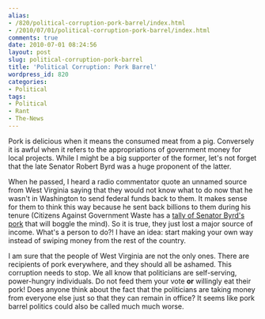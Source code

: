 ```yaml
---
alias:
- /820/political-corruption-pork-barrel/index.html
- /2010/07/01/political-corruption-pork-barrel/index.html
comments: true
date: 2010-07-01 08:24:56
layout: post
slug: political-corruption-pork-barrel
title: 'Political Corruption: Pork Barrel'
wordpress_id: 820
categories:
- Political
tags:
- Political
- Rant
- The-News
---
```


Pork is delicious when it means the consumed meat from a pig.  Conversely it is awful when it refers to the appropriations of government money for local projects.  While I might be a big supporter of the former, let's not forget that the late Senator Robert Byrd was a huge proponent of the latter.  

When he passed, I heard a radio commentator quote an unnamed source from West Virginia saying that they would not know what to do now that he wasn't in Washington to send federal funds back to them.  It makes sense for them to think this way because he sent back billions to them during his tenure (Citizens Against Government Waste has a [tally of Senator Byrd's pork](http://www.cagw.org/newsroom/byrd-pork-tally.html) that will boggle the mind).  So it is true, they just lost a major source of income.  What's a person to do?!  I have an idea: start making your own way instead of swiping money from the rest of the country.

I am sure that the people of West Virginia are not the only ones.  There are recipients of pork everywhere, and they should all be ashamed.  This corruption needs to stop.  We all know that politicians are self-serving, power-hungry individuals.  Do not feed them your vote **or** willingly eat their pork!  Does anyone think about the fact that the politicians are taking money from everyone else just so that they can remain in office?  It seems like pork barrel politics could also be called much much worse.
